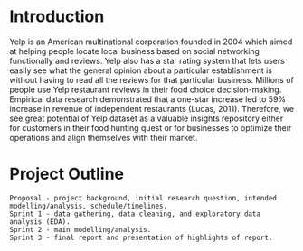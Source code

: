# Introduction
Yelp is an American multinational corporation founded in 2004 which aimed at helping people locate local business based on social networking functionally and reviews. Yelp also has a star rating system that lets users easily see what the general opinion about a particular establishment is without having to read all the reviews for that particular business.
Millions of people use Yelp restaurant reviews in their food choice decision-making. Empirical data research demonstrated that a one-star increase led to 59% increase in revenue of independent restaurants (Lucas, 2011). Therefore, we see great potential of Yelp dataset as a valuable insights repository either for customers in their food hunting quest or for businesses to optimize their operations and align themselves with their market.

# Project Outline

    Proposal - project background, initial research question, intended modelling/analysis, schedule/timelines.
    Sprint 1 - data gathering, data cleaning, and exploratory data analysis (EDA).
    Sprint 2 - main modelling/analysis.
    Sprint 3 - final report and presentation of highlights of report.
